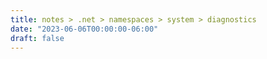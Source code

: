 ```yaml
---
title: notes > .net > namespaces > system > diagnostics
date: "2023-06-06T00:00:00-06:00"
draft: false
---
```

